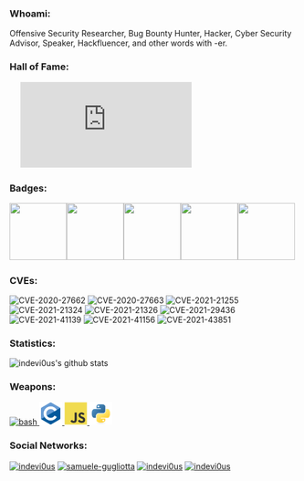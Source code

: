 ### Whoami:
Offensive Security Researcher, Bug Bounty Hunter, Hacker, Cyber Security Advisor, Speaker, Hackfluencer, and other words with -er.

### Hall of Fame:
<img src="https://hackratecdn.azureedge.net/programpictures/hackrate.png" width="15" height="15"> ![HACKRATE Elite Club](https://elite.hckrt.com/hackers/indevi0us.html)

### Badges:
<img src="https://hckrt.com/assets/custom/img/badges/hackrate-Newcomer.png" width="100" height="100"><img src="https://hckrt.com/assets/custom/img/badges/hackrate-Hack_Everything.png" width="100" height="100"><img src="https://hckrt.com/assets/custom/img/badges/hackrate-Inviter.png" width="100" height="100"><img src="https://hckrt.com/assets/custom/img/badges/hackrate-Bounty_Hunter.png" width="100" height="100"><img src="https://hckrt.com/assets/custom/img/badges/hackrate-Monster.png" width="100" height="100">

### CVEs:
![CVE-2020-27662](https://nvd.nist.gov/vuln/detail/CVE-2020-27662)
![CVE-2020-27663](https://nvd.nist.gov/vuln/detail/CVE-2020-27663)
![CVE-2021-21255](https://nvd.nist.gov/vuln/detail/CVE-2021-21255)
![CVE-2021-21324](https://nvd.nist.gov/vuln/detail/CVE-2021-21324)
![CVE-2021-21326](https://nvd.nist.gov/vuln/detail/CVE-2021-21326)
![CVE-2021-29436](https://nvd.nist.gov/vuln/detail/CVE-2021-29436)
![CVE-2021-41139](https://nvd.nist.gov/vuln/detail/CVE-2021-41139)
![CVE-2021-41156](https://nvd.nist.gov/vuln/detail/CVE-2021-41156)
![CVE-2021-43851](https://nvd.nist.gov/vuln/detail/CVE-2021-43851)

### Statistics:
![indevi0us's github stats](https://github-readme-stats.vercel.app/api?username=indevi0us&show_icons=true&theme=dracula)

### Weapons:
<p align="left"> <a href="https://www.gnu.org/software/bash/" target="_blank" rel="noreferrer"> <img src="https://www.vectorlogo.zone/logos/gnu_bash/gnu_bash-icon.svg" alt="bash" width="40" height="40"/> </a> <a href="https://www.cprogramming.com/" target="_blank" rel="noreferrer"> <img src="https://raw.githubusercontent.com/devicons/devicon/master/icons/c/c-original.svg" alt="c" width="40" height="40"/> </a> <a href="https://developer.mozilla.org/en-US/docs/Web/JavaScript" target="_blank" rel="noreferrer"> <img src="https://raw.githubusercontent.com/devicons/devicon/master/icons/javascript/javascript-original.svg" alt="javascript" width="40" height="40"/> </a> <a href="https://www.python.org" target="_blank" rel="noreferrer"> <img src="https://raw.githubusercontent.com/devicons/devicon/master/icons/python/python-original.svg" alt="python" width="40" height="40"/> </a> </p>

### Social Networks:
<p align="left"><a href="https://twitter.com/indevi0us" target="blank"><img align="center" src="https://raw.githubusercontent.com/rahuldkjain/github-profile-readme-generator/master/src/images/icons/Social/twitter.svg" alt="indevi0us" height="25" width="25" /></a>
<a href="https://linkedin.com/in/samuele-gugliotta" target="blank"><img align="center" src="https://raw.githubusercontent.com/rahuldkjain/github-profile-readme-generator/master/src/images/icons/Social/linked-in-alt.svg" alt="samuele-gugliotta" height="25" width="25" /></a>
<a href="https://instagram.com/indevi0us" target="blank"><img align="center" src="https://raw.githubusercontent.com/rahuldkjain/github-profile-readme-generator/master/src/images/icons/Social/instagram.svg" alt="indevi0us" height="25" width="25" /></a>
<a href="https://www.youtube.com/c/indevi0us" target="blank"><img align="center" src="https://raw.githubusercontent.com/rahuldkjain/github-profile-readme-generator/master/src/images/icons/Social/youtube.svg" alt="indevi0us" height="25" width="25" /></a></p>
